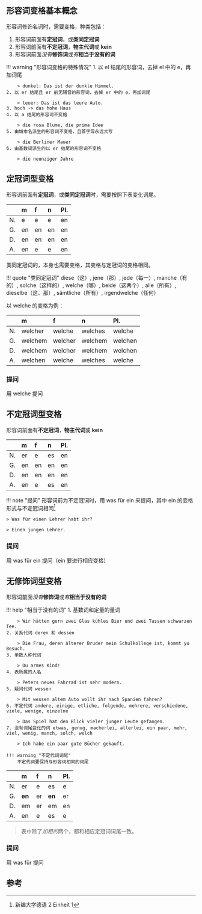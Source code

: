 ## 形容词变格基本概念

形容词修饰名词时，需要变格，种类包括：

1. 形容词前面有**定冠词**，或**类同定冠词**
2. 形容词前面有**不定冠词**，**物主代词**或 **kein**
3. 形容词前面*没有***修饰词**或*有***相当于没有的词**

!!! warning "形容词变格的特殊情况"
    1. 以 el 结尾的形容词，去掉 el 中的 e，再加词尾
        
        > dunkel: Das ist der dunkle Himmel.
    2. 以 er 结尾且 er 前无辅音的形容词，去掉 er 中的 e，再加词尾

        > teuer: Das ist das teure Auto.
    3. hoch -> das hohe Haus
    4. 以 a 结尾的形容词不变格
        
        > die rosa Blume, die prima Idee
    5. 由城市名派生的形容词不变格，且首字母永远大写

        > die Berliner Mauer
    6. 由基数词派生的以 er 结尾的形容词不变格
        
        > die neunziger Jahre

## 定冠词型变格

形容词前面有**定冠词**，或**类同定冠词**时，需要按照下表变化词尾。

|      | m    | f    | n    | Pl.  |
| :--- | :--- | :--- | :--- | :--- |
| N.   | e    | e    | e    | en   |
| G.   | en   | en   | en   | en   |
| D.   | en   | en   | en   | en   |
| A.   | en   | e    | e    | en   |

类同定冠词的，本身也需要变格，其变格与定冠词的变格相同。

!!! quote "类同定冠词"
    diese（这）, jene（那）, jede（每一）, manche（有的）, solche（这样的）, welche（哪）, beide（这两个）, alle（所有）, dieselbe（这、那）, sämtliche（所有）, irgendwelche（任何）

以 welche 的变格为例：

|      | m       | f       | n       | Pl.     |
| :--- | :------ | :------ | :------ | :------ |
| N.   | welcher | welche  | welches | welche  |
| G.   | welchem | welcher | welchem | welchen |
| D.   | welchem | welcher | welchem | welchen |
| A.   | welchen | welche  | welches | welche  |

### 提问

用 welche 提问

## 不定冠词型变格

形容词前面有**不定冠词**，**物主代词**或 **kein**

|      | m    | f    | n    | Pl.  |
| :--- | :--- | :--- | :--- | :--- |
| N.   | er   | e    | es   | en   |
| G.   | en   | en   | en   | en   |
| D.   | en   | en   | en   | en   |
| A.   | en   | e    | es   | en   |

!!! note "提问"
    形容词前为不定冠词时，用 was für ein 来提问，其中 ein 的变格形式与不定冠词相同[^1]

    > Was für einen Lehrer habt ihr?

    > Einen jungen Lehrer.

[^1]: 新编大学德语 2 Einheit 1

### 提问

用 was für ein 提问（ein 要进行相应变格）

## 无修饰词型变格

形容词前面*没有***修饰词**或*有***相当于没有的词**

!!! help "相当于没有的词"
    1. 基数词和定量的量词

        > Wir hätten gern zwei Glas kühles Bier und zwei Tassen schwarzen Tee.
    2. 关系代词 deren 和 dessen

        > Die Frau, deren älterer Bruder mein Schulkollege ist, kommt yu Besuch.
    3. 单数人称代词

        > Du armes Kind!
    4. 表所属的人名

        > Peters neues Fahrrad ist sehr modern.
    5. 疑问代词 wessen
        
        > Mit wessen altem Auto wollt ihr nach Spanien fahren?
    6. 不定代词 andere, einige, etliche, folgende, mehrere, verschiedene, viele, wenige, einzelne
    
        > Das Spiel hat den Blick vieler junger Leute gefangen.
    7. 没有词尾变化的词 etwas, genug, macherlei, allerlei, ein paar, mehr, viel, wenig, manch, solch, welch
        
        > Ich habe ein paar gute Bücher gekauft.

    !!! warning "不定代词词尾"
        不定代词要保持与形容词相同的词尾

|      | m      | f    | n      | Pl.  |
| :--- | :----- | :--- | :----- | :--- |
| N.   | er     | e    | es     | e    |
| G.   | **en** | er   | **en** | er   |
| D.   | em     | er   | em     | en   |
| A.   | en     | e    | es     | e    |

> 表中除了*加粗的*两个，都和相应定冠词词尾一致。

### 提问

用 was für 提问

## 参考